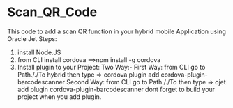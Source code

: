 # Scan_QR_Code
This code to add a scan QR function in your hybrid mobile Application using Oracle Jet
Steps:
1. install Node.JS
2. from CLI install cordova ==>npm install -g cordova 
3. Install plugin to your Project: Two Way:-
First Way: from CLI go to Path././To hybrid
then type => cordova plugin add cordova-plugin-barcodescanner
Second Way: from CLI go to Path././To <ProjectName>
then type => ojet add plugin cordova-plugin-barcodescanner
dont forget to build your project when you add plugin.
